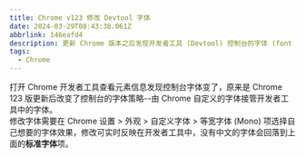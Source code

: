 ```yaml
---
title: Chrome v123 修改 Devtool 字体
date: 2024-03-29T08:43:38.061Z
abbrlink: 146eafd4
description: 更新 Chrome 版本之后发现开发者工具 (Devtool) 控制台的字体 (font family) 改变了，这是关于如何修改开发者工具面板字体。
tags:
  - Chrome
---
```


打开 Chrome 开发者工具查看元素信息发现控制台字体变了，原来是 Chrome 123 版更新后改变了控制台的字体策略--由 Chrome 自定义的字体接管开发者工具中的字体。  
修改字体需要在 Chrome 设置 > 外观 > 自定义字体 > 等宽字体 (Mono) 项选择自己想要的字体效果，修改可实时反映在开发者工具中，没有中文的字体会回落到上面的**标准字体**项。
